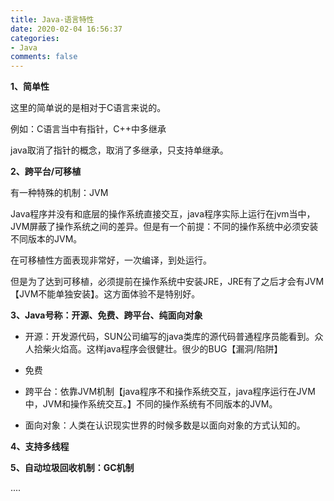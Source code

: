 ```yaml
---
title: Java-语言特性
date: 2020-02-04 16:56:37
categories:
- Java
comments: false
---
```




**1、简单性**

这里的简单说的是相对于C语言来说的。

例如：C语言当中有指针，C++中多继承

java取消了指针的概念，取消了多继承，只支持单继承。

<!-- more -->

**2、跨平台/可移植** 

有一种特殊的机制：JVM

Java程序并没有和底层的操作系统直接交互，java程序实际上运行在jvm当中，JVM屏蔽了操作系统之间的差异。但是有一个前提：不同的操作系统中必须安装不同版本的JVM。

在可移植性方面表现非常好，一次编译，到处运行。

但是为了达到可移植，必须提前在操作系统中安装JRE，JRE有了之后才会有JVM【JVM不能单独安装】。这方面体验不是特别好。



**3、Java号称：开源、免费、跨平台、纯面向对象**

- 开源：开发源代码，SUN公司编写的java类库的源代码普通程序员能看到。众人拾柴火焰高。这样java程序会很健壮。很少的BUG【漏洞/陷阱】

- 免费

- 跨平台：依靠JVM机制【java程序不和操作系统交互，java程序运行在JVM中，JVM和操作系统交互。】不同的操作系统有不同版本的JVM。

- 面向对象：人类在认识现实世界的时候多数是以面向对象的方式认知的。



**4、支持多线程**



**5、自动垃圾回收机制：GC机制**

....